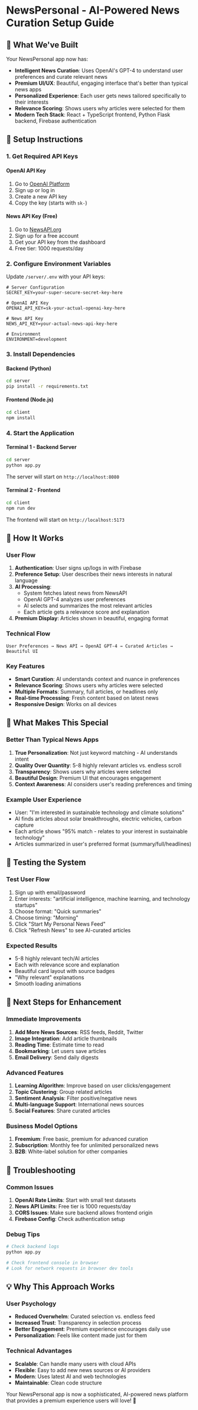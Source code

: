 # NewsPersonal - AI-Powered News Curation Setup Guide

## 🚀 What We've Built

Your NewsPersonal app now has:
- **Intelligent News Curation**: Uses OpenAI's GPT-4 to understand user preferences and curate relevant news
- **Premium UI/UX**: Beautiful, engaging interface that's better than typical news apps
- **Personalized Experience**: Each user gets news tailored specifically to their interests
- **Relevance Scoring**: Shows users why articles were selected for them
- **Modern Tech Stack**: React + TypeScript frontend, Python Flask backend, Firebase authentication

## 🔧 Setup Instructions

### 1. Get Required API Keys

#### OpenAI API Key
1. Go to [OpenAI Platform](https://platform.openai.com/api-keys)
2. Sign up or log in
3. Create a new API key
4. Copy the key (starts with `sk-`)

#### News API Key (Free)
1. Go to [NewsAPI.org](https://newsapi.org/register)
2. Sign up for a free account
3. Get your API key from the dashboard
4. Free tier: 1000 requests/day

### 2. Configure Environment Variables

Update `/server/.env` with your API keys:

```env
# Server Configuration
SECRET_KEY=your-super-secure-secret-key-here

# OpenAI API Key
OPENAI_API_KEY=sk-your-actual-openai-key-here

# News API Key  
NEWS_API_KEY=your-actual-news-api-key-here

# Environment
ENVIRONMENT=development
```

### 3. Install Dependencies

#### Backend (Python)
```bash
cd server
pip install -r requirements.txt
```

#### Frontend (Node.js)
```bash
cd client
npm install
```

### 4. Start the Application

#### Terminal 1 - Backend Server
```bash
cd server
python app.py
```
The server will start on `http://localhost:8080`

#### Terminal 2 - Frontend
```bash
cd client
npm run dev
```
The frontend will start on `http://localhost:5173`

## 🎯 How It Works

### User Flow
1. **Authentication**: User signs up/logs in with Firebase
2. **Preference Setup**: User describes their news interests in natural language
3. **AI Processing**: 
   - System fetches latest news from NewsAPI
   - OpenAI GPT-4 analyzes user preferences
   - AI selects and summarizes the most relevant articles
   - Each article gets a relevance score and explanation
4. **Premium Display**: Articles shown in beautiful, engaging format

### Technical Flow
```
User Preferences → News API → OpenAI GPT-4 → Curated Articles → Beautiful UI
```

### Key Features
- **Smart Curation**: AI understands context and nuance in preferences
- **Relevance Scoring**: Shows users why articles were selected
- **Multiple Formats**: Summary, full articles, or headlines only
- **Real-time Processing**: Fresh content based on latest news
- **Responsive Design**: Works on all devices

## 🎨 What Makes This Special

### Better Than Typical News Apps
1. **True Personalization**: Not just keyword matching - AI understands intent
2. **Quality Over Quantity**: 5-8 highly relevant articles vs. endless scroll
3. **Transparency**: Shows users why articles were selected
4. **Beautiful Design**: Premium UI that encourages engagement
5. **Context Awareness**: AI considers user's reading preferences and timing

### Example User Experience
- User: "I'm interested in sustainable technology and climate solutions"
- AI finds articles about solar breakthroughs, electric vehicles, carbon capture
- Each article shows "95% match - relates to your interest in sustainable technology"
- Articles summarized in user's preferred format (summary/full/headlines)

## 🔧 Testing the System

### Test User Flow
1. Sign up with email/password
2. Enter interests: "artificial intelligence, machine learning, and technology startups"
3. Choose format: "Quick summaries"  
4. Choose timing: "Morning"
5. Click "Start My Personal News Feed"
6. Click "Refresh News" to see AI-curated articles

### Expected Results
- 5-8 highly relevant tech/AI articles
- Each with relevance score and explanation
- Beautiful card layout with source badges
- "Why relevant" explanations
- Smooth loading animations

## 🎯 Next Steps for Enhancement

### Immediate Improvements
1. **Add More News Sources**: RSS feeds, Reddit, Twitter
2. **Image Integration**: Add article thumbnails
3. **Reading Time**: Estimate time to read
4. **Bookmarking**: Let users save articles
5. **Email Delivery**: Send daily digests

### Advanced Features
1. **Learning Algorithm**: Improve based on user clicks/engagement
2. **Topic Clustering**: Group related articles
3. **Sentiment Analysis**: Filter positive/negative news
4. **Multi-language Support**: International news sources
5. **Social Features**: Share curated articles

### Business Model Options
1. **Freemium**: Free basic, premium for advanced curation
2. **Subscription**: Monthly fee for unlimited personalized news
3. **B2B**: White-label solution for other companies

## 🐛 Troubleshooting

### Common Issues
1. **OpenAI Rate Limits**: Start with small test datasets
2. **News API Limits**: Free tier is 1000 requests/day
3. **CORS Issues**: Make sure backend allows frontend origin
4. **Firebase Config**: Check authentication setup

### Debug Tips
```bash
# Check backend logs
python app.py

# Check frontend console in browser
# Look for network requests in browser dev tools
```

## 💡 Why This Approach Works

### User Psychology
- **Reduced Overwhelm**: Curated selection vs. endless feed
- **Increased Trust**: Transparency in selection process  
- **Better Engagement**: Premium experience encourages daily use
- **Personalization**: Feels like content made just for them

### Technical Advantages
- **Scalable**: Can handle many users with cloud APIs
- **Flexible**: Easy to add new news sources or AI providers
- **Modern**: Uses latest AI and web technologies
- **Maintainable**: Clean code structure

Your NewsPersonal app is now a sophisticated, AI-powered news platform that provides a premium experience users will love! 🚀
